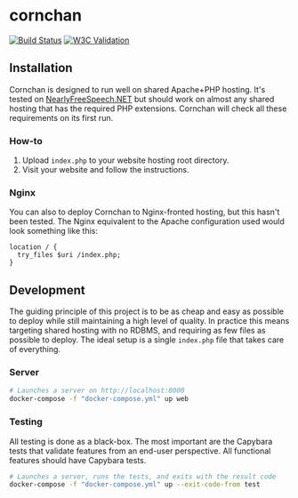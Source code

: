 # cornchan
[![Build Status](https://travis-ci.com/lurkshark/cornchan.svg?branch=master)](https://travis-ci.com/lurkshark/cornchan)
[![W3C Validation](https://img.shields.io/w3c-validation/html?targetUrl=https%3A%2F%2Fcornchan.org%2Fcorn%2F)](https://validator.nu/?doc=https%3A%2F%2Fcornchan.org%2Fcorn%2F)

## Installation
Cornchan is designed to run well on shared Apache+PHP hosting. It's tested on [NearlyFreeSpeech.NET](https://www.nearlyfreespeech.net/) but should work on almost any shared hosting that has the required PHP extensions. Cornchan will check all these requirements on its first run.

### How-to
1. Upload `index.php` to your website hosting root directory.
2. Visit your website and follow the instructions.

### Nginx
You can also to deploy Cornchan to Nginx-fronted hosting, but this hasn't been tested. The Nginx equivalent to the Apache configuration used would look something like this:

```nginx
location / {
  try_files $uri /index.php;
}
```

## Development
The guiding principle of this project is to be as cheap and easy as possible to deploy while still maintaining a high level of quality. In practice this means targeting shared hosting with no RDBMS, and requiring as few files as possible to deploy. The ideal setup is a single `index.php` file that takes care of everything.

### Server

```sh
# Launches a server on http://localhost:8000
docker-compose -f "docker-compose.yml" up web
```

### Testing
All testing is done as a black-box. The most important are the Capybara tests that validate features from an end-user perspective. All functional features should have Capybara tests.

```sh
# Launches a server, runs the tests, and exits with the result code
docker-compose -f "docker-compose.yml" up --exit-code-from test
```
